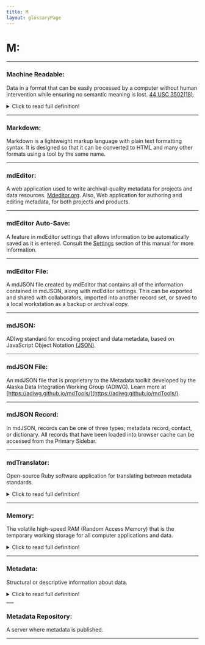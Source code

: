 ```yaml
---
title: M
layout: glossaryPage
---
```


# **M:** 
___

### **Machine Readable:** 
Data in a format that can be easily processed by a computer without human intervention while ensuring no semantic 
meaning is lost. [44 USC 3502(18)](https://uscode.house.gov/view.xhtml?req=granuleid:USC-prelim-title44-section3502&num=0&edition=prelim#substructure-location_18).

<details>
  <summary>Click to read full definition!</summary>
<p>
**Other policy definitions:**
<br>
POD: “Refers to information or data that is in a format that can be easily processed by a computer without human intervention while ensuring no semantic meaning is lost.” 
<br>
OMB M-13-13 - “…data are reasonably structured to allow automated processing.”
</p>
</details>


___

### **Markdown:** 
Markdown is a lightweight markup language with plain text formatting syntax. 
It is designed so that it can be converted to HTML and many other formats using a tool by the same name. 

___

### **mdEditor:**
A web application used to write archival-quality metadata for projects and data resources. 
[Mdeditor.org](Mdeditor.org).  Also, Web application for authoring and editing metadata, 
for both projects and products.

___

### **mdEditor Auto-Save:**
A feature in mdEditor settings that allows information to be automatically saved as it is entered. 
Consult the [Settings](https://guide.mdeditor.org/reference/settings-window/settings-general.html) section of this manual for more information. 

___

### **mdEditor File:**
A mdJSON file created by mdEditor that contains all of the information contained in mdJSON, along with mdEditor 
settings. This can be exported and shared with collaborators, imported into another record set, or saved to a 
local workstation as a backup or archival copy.

___

### **mdJSON:**
ADIwg standard for encoding project and data metadata, based on JavaScript Object Notation [(JSON)](https://ironrico.github.io/TestGlossary/J).

___

### **mdJSON File:** 
An mdJSON file that is proprietary to the Metadata toolkit developed by the Alaska Data Integration Working Group (ADIWG). 
Learn more at [https://adiwg.github.io/mdTools/](https://adiwg.github.io/mdTools/).

___

### **mdJSON Record:** 
In mdJSON, records can be one of three types; metadata record, contact, or dictionary. 
All records that have been loaded into browser cache can be accessed from the Primary Sidebar.

___

### **mdTranslator:**
Open-source Ruby software application for translating between metadata standards.

<details>
  <summary>Click to read full definition!</summary>
<p>
Metadata is input in one of the supported ‘reader’ formats and output in one of the supported ‘writer’ formats. 
Available as Ruby gem or Command-Line-Interface.
</p>
</details>

___

### **Memory:**
The volatile high-speed RAM (Random Access Memory) that is the temporary working storage for all computer applications
and data. 

<details>
  <summary>Click to read full definition!</summary>
<p>
Once a unit of work is complete it must be moved to a non-volatile storage area such as browser cache or 
local storage to be saved for later access. Once an application is closed its memory space is cleared to be used 
by other applications. 
</p>
</details>

___

### **Metadata:** 
Structural or descriptive information about data.

<details>
  <summary>Click to read full definition!</summary>
<p>
1:<br>
Structural or descriptive information about data such as content, format, source, rights, accuracy, provenance, 
frequency, periodicity, granularity, contact information, publisher or responsible party, method of collection, and 
other descriptions. See 44 U.S.C. 3502. <br>
<br>
2:<br>
Data that describes and provides additional information about other data to promote discoverability and proper use.
</p>
</details>
___

### **Metadata Repository:** 
A server where metadata is published. 

___


